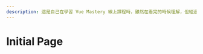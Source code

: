 ```yaml
---
description: 這是自己在學習 Vue Mastery 線上課程時，雖然在看完的時候理解，但經過一段時間沒有使用後怕淡忘掉所以翻譯成中文？
---
```


# Initial Page

  